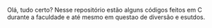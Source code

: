 Olá, tudo certo? Nesse repositório estão alguns códigos feitos em C durante a faculdade e até mesmo em questao de diversão e esutdos.
